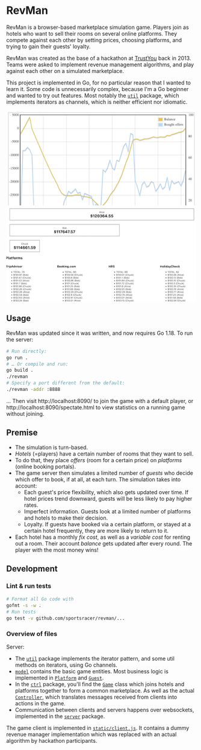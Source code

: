 # RevMan

RevMan is a browser-based marketplace simulation game. Players join as hotels who want to sell their rooms on several online platforms. They compete against each other by setting prices, choosing platforms, and trying to gain their guests' loyalty.

RevMan was created as the base of a hackathon at [TrustYou](https://github.com/trustyou/) back in 2013. Teams were asked to implement revenue management algorithms, and play against each other on a simulated marketplace.

This project is implemented in Go, for no particular reason that I wanted to learn it. Some code is unnecessarily complex, because I'm a Go beginner and wanted to try out features. Most notably the [`util`](util/iter.go) package, which implements iterators as channels, which is neither efficient nor idiomatic.

![RevMan graph](doc/revman-graph.png) ![RevMan spectator mode](doc/revman-spectate.png)

## Usage

RevMan was updated since it was written, and now requires Go 1.18. To run the server:

```bash
# Run directly:
go run .
# … Or compile and run:
go build .
./revman
# Specify a port different from the default:
./revman -addr :8888
```

… Then visit http://localhost:8090/ to join the game with a default player, or http://localhost:8090/spectate.html to view statistics on a running game without joining.

## Premise

* The simulation is turn-based.
* *Hotels* (=players) have a certain number of rooms that they want to sell.
* To do that, they place *offers* (room for a certain price) on *platforms* (online booking portals).
* The game server then simulates a limited number of *guests* who decide which offer to book, if at all, at each turn. The simulation takes into account:
  * Each guest's price flexibility, which also gets updated over time. If hotel prices trend downward, guests will be less likely to pay higher rates.
  * Imperfect information. Guests look at a limited number of platforms and hotels to make their decision.
  * Loyalty. If guests have booked via a certain platform, or stayed at a certain hotel frequently, they are more likely to return to it.
* Each hotel has a monthly *fix cost*, as well as a *variable cost* for renting out a room. Their account *balance* gets updated after every round. The player with the most money wins!

## Development

### Lint & run tests

```bash
# Format all Go code with
gofmt -s -w .
# Run tests
go test -v github.com/sportsracer/revman/...
```

### Overview of files

Server:
* The [`util`](util/iter.go) package implements the iterator pattern, and some util methods on iterators, using Go channels.
* [`model`](model) contains the basic game entities. Most business logic is implemented in [`Platform`](model/platform.go) and [`Guest`](model/guest.go).
* In the [`ctrl`](ctrl) package, you'll find the [`Game`](ctrl/game.go) class which joins hotels and platforms together to form a common marketplace. As well as the actual [`Controller`](ctrl/controller.go), which translates messages received from clients into actions in the game.
* Communication between clients and servers happens over websockets, implemented in the [`server`](server) package.

The game client is implemented in [`static/client.js`](static/client.js). It contains a dummy revenue manager implementation which was replaced with an actual algorithm by hackathon participants.